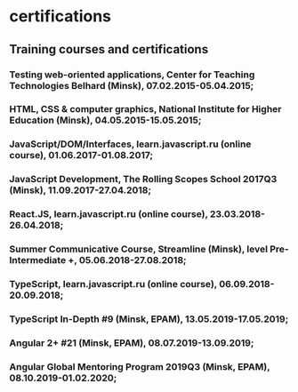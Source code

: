 # certifications

## Training courses and certifications

### Testing web-oriented applications, Center for Teaching Technologies Belhard (Minsk), 07.02.2015-05.04.2015;

### HTML, CSS & computer graphics, National Institute for Higher Education (Minsk), 04.05.2015-15.05.2015;

### JavaScript/DOM/Interfaces, learn.javascript.ru (online course), 01.06.2017-01.08.2017;

### JavaScript Development, The Rolling Scopes School 2017Q3 (Minsk), 11.09.2017-27.04.2018;

### React.JS, learn.javascript.ru (online course), 23.03.2018-26.04.2018;

### Summer Communicative Course, Streamline (Minsk), level Pre-Intermediate +, 05.06.2018-27.08.2018;

### TypeScript, learn.javascript.ru (online course), 06.09.2018-20.09.2018;

### TypeScript In-Depth #9 (Minsk, EPAM), 13.05.2019-17.05.2019;

### Angular 2+ #21 (Minsk, EPAM), 08.07.2019-13.09.2019;

### Angular Global Mentoring Program 2019Q3 (Minsk, EPAM), 08.10.2019-01.02.2020;